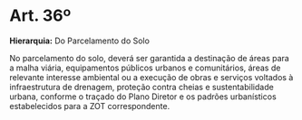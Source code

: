 # Art. 36º

**Hierarquia:** Do Parcelamento do Solo

No parcelamento do solo, deverá ser garantida a destinação de áreas para a malha viária, equipamentos públicos urbanos e comunitários, áreas de relevante interesse ambiental ou a execução de obras e serviços voltados à infraestrutura de drenagem, proteção contra cheias e sustentabilidade urbana, conforme o traçado do Plano Diretor e os padrões urbanísticos estabelecidos para a ZOT correspondente.






